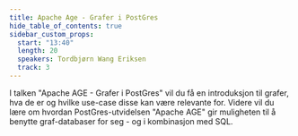 ```yaml
---
title: Apache Age - Grafer i PostGres
hide_table_of_contents: true
sidebar_custom_props:
  start: "13:40"
  length: 20
  speakers: Tordbjørn Wang Eriksen
  track: 3
---
```



I talken "Apache AGE - Grafer i PostGres" vil du få en introduksjon til grafer, hva de er og hvilke use-case disse kan være relevante for. Videre vil du lære om hvordan PostGres-utvidelsen "Apache AGE" gir muligheten til å benytte graf-databaser for seg - og i kombinasjon med SQL.